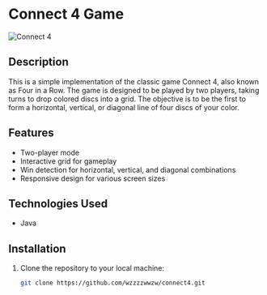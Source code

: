 # Connect 4 Game

![Connect 4](connect4.png)

## Description

This is a simple implementation of the classic game Connect 4, also known as Four in a Row. The game is designed to be played by two players, taking turns to drop colored discs into a grid. The objective is to be the first to form a horizontal, vertical, or diagonal line of four discs of your color.

## Features

- Two-player mode
- Interactive grid for gameplay
- Win detection for horizontal, vertical, and diagonal combinations
- Responsive design for various screen sizes

## Technologies Used
- Java

## Installation

1. Clone the repository to your local machine:

   ```bash
   git clone https://github.com/wzzzzwwzw/connect4.git
